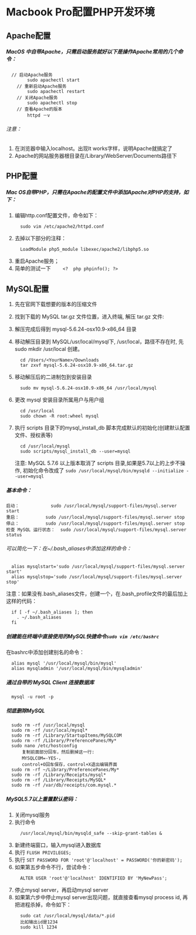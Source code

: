# Macbook Pro配置PHP开发环境
## Apache配置
##### MacOS 中自带Apache，只需启动服务就好以下是操作Apache常用的几个命令：
```
  // 启动Apache服务
		sudo apachectl start
	// 重新启动Apache服务
		sudo apachectl restart
	// 关闭Apache服务
		sudo apachectl stop
	// 查看Apache的版本
		httpd －v
```
###### 注意：   
1. 在浏览器中输入localhost。出现It works字样，说明Apache就搞定了
2. Apache的网站服务器根目录在/Library/WebServer/Documents路径下

## PHP配置
##### Mac OS自带PHP，只需在Apache的配置文件中添加Apache对PHP的支持，如下：
1. 编辑http.conf配置文件，命令如下：
    ```
      sudo vim /etc/apache2/httpd.conf
    ```
2. 去掉以下部分的注释：
    ```
      LoadModule php5_module libexec/apache2/libphp5.so
    ```
3. 重启Apache服务；
4. 简单的测试一下
```     <?	php phpinfo(); ?>   ```

## MySQL配置
1. 先在官网下载想要的版本的压缩文件
2. 找到下载的 MySQL tar.gz 文件位置，进入终端, 解压 tar.gz 文件:
3. 解压完成后得到 mysql-5.6.24-osx10.9-x86_64 目录
4. 移动解压目录到 MySQL/usr/local/mysql下, /usr/local，路径不存在时, 先 sudo mkdir /usr/local 创建。
    ```
      cd /Users/<YourName>/Downloads
      tar zxvf mysql-5.6.24-osx10.9-x86_64.tar.gz
    ```
5. 移动解压后的二进制包到安装目录
    ```
      sudo mv mysql-5.6.24-osx10.9-x86_64 /usr/local/mysql
    ```
6. 更改 mysql 安装目录所属用户与用户组
    ```
      cd /usr/local
      sudo chown -R root:wheel mysql
    ```
7. 执行 scripts 目录下的mysql_install_db 脚本完成默认的初始化(创建默认配置文件、授权表等)
    ```
      cd /usr/local/mysql
      sudo scripts/mysql_install_db --user=mysql
    ```

    注意: MySQL 5.7.6 以上版本取消了 scripts 目录,如果是5.7以上的上步不操作, 初始化命令改成了
        `sudo /usr/local/mysql/bin/mysqld --initialize --user=mysql`
##### 基本命令：
    启动：			   sudo /usr/local/mysql/support-files/mysql.server start
    重启：		     sudo /usr/local/mysql/support-files/mysql.server stop
    停止：		     sudo /usr/local/mysql/support-files/mysql.server stop
    检查 MySQL 运行状态：	sudo /usr/local/mysql/support-files/mysql.server status

###### 可以简化一下：在~/.bash_aliases中添加这样的命令：
```
  alias mysqlstart='sudo /usr/local/mysql/support-files/mysql.server start'
  alias mysqlstop='sudo /usr/local/mysql/support-files/mysql.server stop'
```
注意：如果没有.bash_aliases文件，创建一个，在.bash_profile文件的最后加上这样的代码：
```
  if [ -f ~/.bash_aliases ]; then
    . ~/.bash_aliases
  fi
```

##### 创建能在终端中直接使用的MySQL快捷命令`sudo vim /etc/bashrc`  
在bashrc中添加创建别名的命令：
```
  alias mysql '/usr/local/mysql/bin/mysql'
  alias mysqladmin '/usr/local/mysql/bin/mysqladmin'
```
##### 通过自带的 MySQL Client 连接数据库
```
  mysql -u root -p
```


##### 彻底删除MySQL
```
  sudo rm -rf /usr/local/mysql  
  sudo rm -rf /usr/local/mysql*  
  sudo rm -rf /Library/StartupItems/MySQLCOM  
  sudo rm -rf /Library/PreferencePanes/My*  
  sudo nano /etc/hostconfig     
      复制前面部分回车，然后删掉这一行:
      MYSQLCOM=-YES-，
      control+O回车保存，control+X退出编辑界面
  sudo rm -rf ~/Library/PreferencePanes/My*  
  sudo rm -rf /Library/Receipts/mysql*  
  sudo rm -rf /Library/Receipts/MySQL*  
  sudo rm -rf /var/db/receipts/com.mysql.*
```

##### MySQL5.7以上重置默认密码：
1. 关闭mysql服务
2. 执行命令
    ```
      /usr/local/mysql/bin/mysqld_safe --skip-grant-tables &
    ```
3. 新建终端窗口，输入mysql进入数据库
4. 执行     `FLUSH PRIVILEGES;`
5. 执行     `SET PASSWORD FOR 'root'@'localhost' = PASSWORD('你的新密码');`
6. 如果第五步命令不行，尝试命令：
    ```
      ALTER USER 'root'@'localhost' IDENTIFIED BY 'MyNewPass';
    ```
7. 停止mysql server，再启动mysql server
8. 如果第六步中停止mysql server出现问题，就直接查看mysql process id, 再把进程杀掉，命令如下：
    ```
      sudo cat /usr/local/mysql/data/*.pid
      比如输出id是1234
      sudo kill 1234
    ```

